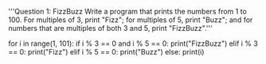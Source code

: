 '''Question 1: FizzBuzz
Write a program that prints the numbers from 1 to 100. For multiples of 3, print "Fizz"; for
multiples of 5, print "Buzz"; and for numbers that are multiples of both 3 and 5, print
"FizzBuzz".'''

for i in range(1, 101):
    if i % 3 == 0 and i % 5 == 0:
        print("FizzBuzz")
    elif i % 3 == 0:
        print("Fizz")
    elif i % 5 == 0:
        print("Buzz")
    else:
        print(i)
